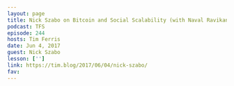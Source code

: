 ```yaml
---
layout: page
title: Nick Szabo on Bitcoin and Social Scalability (with Naval Ravikant)
podcast: TFS
episode: 244
hosts: Tim Ferris
date: Jun 4, 2017
guest: Nick Szabo
lesson: ['']
link: https://tim.blog/2017/06/04/nick-szabo/
fav: 
---
```

